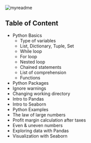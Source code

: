 ![myreadme](https://user-images.githubusercontent.com/70707092/95544092-d0b72880-09bf-11eb-90f7-bdca493307f7.png)

## Table of Content
- Python Basics
  - Type of variables
  - List, Dictionary, Tuple, Set
  - While loop           
  - For loop
  - Nested loop
  - Chained statements
  - List of comprehension
  - Functions
- Python Packages
 - Ignore warnings
 - Changing working directory
 - Intro to Pandas
 - Intro to Seaborn
- Python Examples                    
 - The law of large numbers                
 - Profit margin calculation after taxes
 - Even & uneven numbers
 - Exploring data with Pandas                         
 - Visualization with Seaborn
